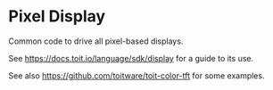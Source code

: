 # Pixel Display

Common code to drive all pixel-based displays.

See https://docs.toit.io/language/sdk/display for a guide
to its use.

See also https://github.com/toitware/toit-color-tft for some
examples.
